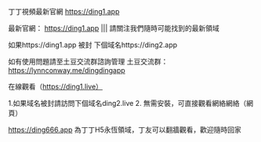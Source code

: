 丁丁視頻最新官網 https://ding1.app


最新官網： https://ding1.app ||| 請關注我們隨時可能找到的最新領域

如果https://ding1.app 被封 下個域名https://ding2.app


如有使用問題請至土豆交流群諮詢管理
土豆交流群： https://lynnconway.me/dingdingapp

在線觀看（https://ding1.live）

1.如果域名被封請訪問下個域名ding2.live
2. 無需安裝，可直接觀看網絡網絡（網頁）

https://ding666.app 為丁丁H5永恆領域，丁友可以翻牆觀看，歡迎隨時回家
